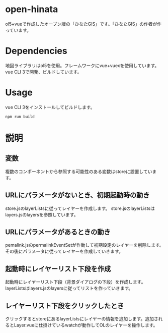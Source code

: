 # open-hinata
ol5+vueで作成したオープン版の「ひなたGIS」です。「ひなたGIS」の作者が作っています。
# Dependencies
地図ライブラリはol5を使用。フレームワークにvue+vuexを使用しています。vue CLI 3で開発、ビルドしています。
# Usage
vue CLI 3をインストールしてビルドします。
```
npm run build
```
# 説明
## 変数
複数のコンポーネントから参照する可能性のある変数はstoreに設置しています。
## URLにパラメータがないとき、初期起動時の動き
store.jsのlayerListsに従ってレイヤーを作成します。
store.jsのlayerListsはlayers.jsのlayersを参照しています。
## URLにパラメータがあるときの動き
pemalink.jsのpermalinkEventSetが作動して初期設定のレイヤーを削除します。その後にパラメータに従ってレイヤーを作成していきます。
## 起動時にレイヤーリスト下段を作成
起動時にレイヤーリスト下段（背景ダイアログの下段）を作成します。layerListsはlayers.jsのlayersに従ってリストを作っていきます。
## レイヤーリスト下段をクリックしたとき
クリックするとstoreにあるlayerListsにレイヤーの情報を追加します。追加されるとLayer.vueに仕掛けているwatchが動作してOLのレイヤーを操作します。

